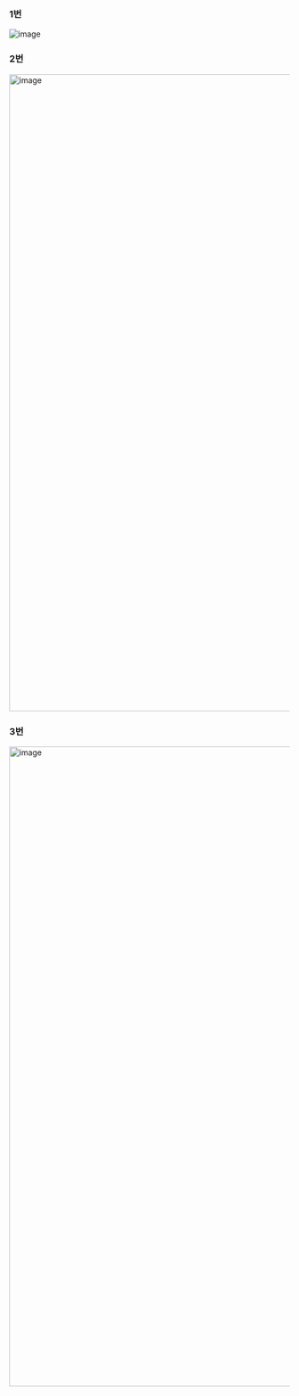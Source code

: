 ### 1번

![image](https://user-images.githubusercontent.com/53300830/203123466-bd9e1ff3-199f-4eae-b51c-26c3844f8f8d.png)

### 2번

<img width="1142" alt="image" src="https://user-images.githubusercontent.com/53300830/209041532-6a5fc3b2-4f36-42b0-a8ca-b01ca681d957.png">

### 3번

<img width="1147" alt="image" src="https://user-images.githubusercontent.com/53300830/209253066-a1aa9fd0-5ee6-4770-8f61-7daea4135db7.png">
